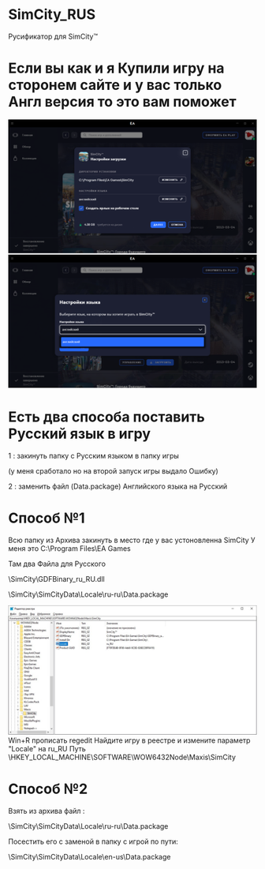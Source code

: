 # SimCity_RUS
Русификатор для SimCity™

# Если вы как и я Купили игру на сторонем сайте и у вас только Англ версия то это вам поможет

![img](/img/Instal1.png)
![img](/img/Instal2.png)

# Есть два способа поставить Русский язык в игру 

1 : закинуть папку с Русским языком в папку игры

(у меня сработало но на второй запуск игры выдало Ошибку)

2 : заменить файл (Data.package) Английского языка на Русский


# Способ №1

Всю папку из Архива закинуть в место где у вас устоновленна SimCity 
У меня это C:\Program Files\EA Games

Там два Файла для Русского 

\SimCity\GDFBinary_ru_RU.dll

\SimCity\SimCityData\Locale\ru-ru\Data.package


![reg](/img/reg.jpeg)
Win+R прописать regedit
Найдите игру в реестре и измените параметр "Locale" на ru_RU
Путь \HKEY_LOCAL_MACHINE\SOFTWARE\WOW6432Node\Maxis\SimCity


# Способ №2

Взять из архива файл :

\SimCity\SimCityData\Locale\ru-ru\Data.package

Посестить его с заменой в папку с игрой по пути:

\SimCity\SimCityData\Locale\en-us\Data.package




